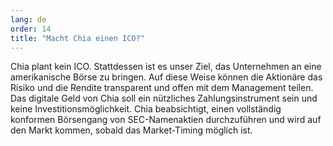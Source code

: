 ```yaml
---
lang: de
order: 14
title: "Macht Chia einen ICO?"
---
```


Chia plant kein ICO. Stattdessen ist es unser Ziel, das Unternehmen an eine amerikanische Börse zu bringen. Auf diese Weise können die Aktionäre das Risiko und die Rendite transparent und offen mit dem Management teilen. Das digitale Geld von Chia soll ein nützliches Zahlungsinstrument sein und keine Investitionsmöglichkeit. Chia beabsichtigt, einen vollständig konformen Börsengang von SEC-Namenaktien durchzuführen und wird auf den Markt kommen, sobald das Market-Timing möglich ist.
